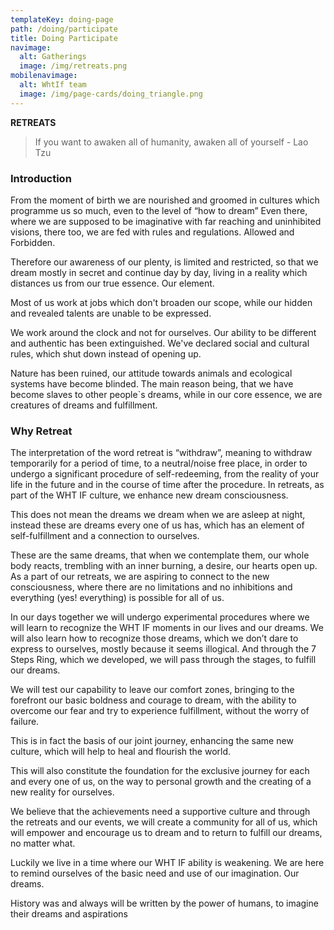 ```yaml
---
templateKey: doing-page
path: /doing/participate
title: Doing Participate
navimage:
  alt: Gatherings
  image: /img/retreats.png
mobilenavimage:
  alt: WhtIf team
  image: /img/page-cards/doing_triangle.png
---
```

**RETREATS**

> If you want to awaken all of humanity, awaken all of yourself - Lao Tzu

### Introduction

From the moment of birth we are nourished and groomed in cultures which programme us so much, even to the level of “how to dream” Even there, where we are supposed to be imaginative with far reaching and uninhibited visions, there too, we are fed with rules and regulations. Allowed and Forbidden.

Therefore our awareness of our plenty, is limited and restricted, so that we dream mostly in secret and continue day by day, living in a reality which distances us from our true essence. Our element.

Most of us work at jobs which don't broaden our scope, while our hidden and revealed talents are unable to be expressed.

We work around the clock and not for ourselves. Our ability to be different and authentic has been extinguished. We've declared social and cultural rules, which shut down instead of opening up.

Nature has been ruined, our attitude towards animals and ecological systems have become blinded. The main reason being, that we have become slaves to other people`s dreams, while in our core essence, we are creatures of dreams and fulfillment.



### Why Retreat

The interpretation of the word retreat is “withdraw”, meaning to withdraw temporarily for a period of time, to a neutral/noise free place, in order to undergo a significant procedure of self-redeeming, from the reality of your life in the future and in the course of time after the procedure. In retreats, as part of the WHT IF culture, we enhance new dream consciousness.

This does not mean the dreams we dream when we are asleep at night, instead these are dreams every one of us has, which has an element of self-fulfillment and a connection to ourselves.

These are the same dreams, that when we contemplate them, our whole body reacts, trembling with an inner burning, a desire, our hearts open up. As a part of our retreats, we are aspiring to connect to the new consciousness, where there are no limitations and no inhibitions and everything (yes! everything) is possible for all of us.

In our days together we will undergo experimental procedures where we will learn to recognize the WHT IF moments in our lives and our dreams. We will also learn how to recognize those dreams, which we don’t dare to express to ourselves, mostly because it seems illogical. And through the 7 Steps Ring, which we developed, we will pass through the stages, to fulfill our dreams.

We will test our capability to leave our comfort zones, bringing to the forefront our basic boldness and courage to dream, with the ability to overcome our fear and try to experience fulfillment, without the worry of failure.

This is in fact the basis of our joint journey, enhancing the same new culture, which will help to heal and flourish the world.

This will also constitute the foundation for the exclusive journey for each and every one of us, on the way to personal growth and the creating of a new reality for ourselves.

We believe that the achievements need a supportive culture and through the retreats and our events, we will create a community for all of us, which will empower and encourage us to dream and to return to fulfill our dreams, no matter what.

Luckily we live in a time where our WHT IF ability is weakening. We are here to remind ourselves of the basic need and use of our imagination. Our dreams.

History was and always will be written by the power of humans, to imagine their dreams and aspirations